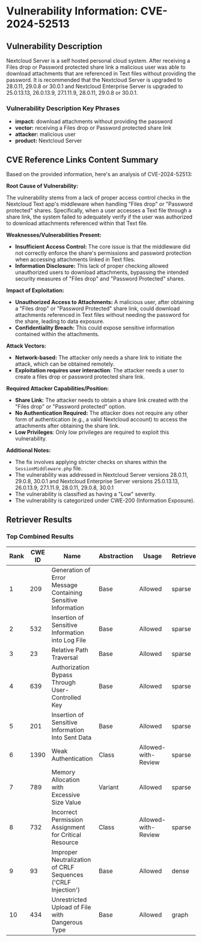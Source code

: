 # Vulnerability Information: CVE-2024-52513

## Vulnerability Description
Nextcloud Server is a self hosted personal cloud system. After receiving a Files drop or Password protected share link a malicious user was able to download attachments that are referenced in Text files without providing the password. It is recommended that the Nextcloud Server is upgraded to 28.0.11, 29.0.8 or 30.0.1 and Nextcloud Enterprise Server is upgraded to 25.0.13.13, 26.0.13.9, 27.1.11.9, 28.0.11, 29.0.8 or 30.0.1.

### Vulnerability Description Key Phrases
- **impact:** download attachments without providing the password
- **vector:** receiving a Files drop or Password protected share link
- **attacker:** malicious user
- **product:** Nextcloud Server

## CVE Reference Links Content Summary
Based on the provided information, here's an analysis of CVE-2024-52513:

**Root Cause of Vulnerability:**

The vulnerability stems from a lack of proper access control checks in the Nextcloud Text app's middleware when handling "Files drop" or "Password protected" shares. Specifically, when a user accesses a Text file through a share link, the system failed to adequately verify if the user was authorized to download attachments referenced within that Text file.

**Weaknesses/Vulnerabilities Present:**

*   **Insufficient Access Control:** The core issue is that the middleware did not correctly enforce the share's permissions and password protection when accessing attachments linked in Text files.
*   **Information Disclosure:** This lack of proper checking allowed unauthorized users to download attachments, bypassing the intended security measures of "Files drop" and "Password Protected" shares.

**Impact of Exploitation:**

*   **Unauthorized Access to Attachments:** A malicious user, after obtaining a "Files drop" or "Password Protected" share link, could download attachments referenced in Text files without needing the password for the share, leading to data exposure.
*   **Confidentiality Breach:** This could expose sensitive information contained within the attachments.

**Attack Vectors:**

*   **Network-based:** The attacker only needs a share link to initiate the attack, which can be obtained remotely.
*   **Exploitation requires user interaction**: The attacker needs a user to create a files drop or password protected share link.

**Required Attacker Capabilities/Position:**

*   **Share Link:** The attacker needs to obtain a share link created with the "Files drop" or "Password protected" option.
*   **No Authentication Required:** The attacker does not require any other form of authentication (e.g., a valid Nextcloud account) to access the attachments after obtaining the share link.
* **Low Privileges**: Only low privileges are required to exploit this vulnerability.

**Additional Notes:**

*   The fix involves applying stricter checks on shares within the `SessionMiddleware.php` file.
*   The vulnerability was addressed in Nextcloud Server versions 28.0.11, 29.0.8, 30.0.1 and Nextcloud Enterprise Server versions 25.0.13.13, 26.0.13.9, 27.1.11.9, 28.0.11, 29.0.8, 30.0.1
*   The vulnerability is classified as having a "Low" severity.
*   The vulnerability is categorized under CWE-200 (Information Exposure).

## Retriever Results

### Top Combined Results

| Rank | CWE ID | Name | Abstraction | Usage  | Retrievers | Individual Scores |
|------|--------|------|-------------|-------|------------|-------------------|
| 1 | 209 | Generation of Error Message Containing Sensitive Information | Base | Allowed | sparse | 0.184 |
| 2 | 532 | Insertion of Sensitive Information into Log File | Base | Allowed | sparse | 0.156 |
| 3 | 23 | Relative Path Traversal | Base | Allowed | sparse | 0.153 |
| 4 | 639 | Authorization Bypass Through User-Controlled Key | Base | Allowed | sparse | 0.151 |
| 5 | 201 | Insertion of Sensitive Information Into Sent Data | Base | Allowed | sparse | 0.143 |
| 6 | 1390 | Weak Authentication | Class | Allowed-with-Review | sparse | 0.142 |
| 7 | 789 | Memory Allocation with Excessive Size Value | Variant | Allowed | sparse | 0.140 |
| 8 | 732 | Incorrect Permission Assignment for Critical Resource | Class | Allowed-with-Review | sparse | 0.139 |
| 9 | 93 | Improper Neutralization of CRLF Sequences ('CRLF Injection') | Base | Allowed | dense | 0.504 |
| 10 | 434 | Unrestricted Upload of File with Dangerous Type | Base | Allowed | graph | 0.003 |

